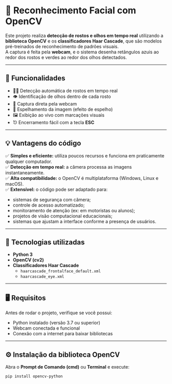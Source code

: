 # 🧠 Reconhecimento Facial com OpenCV

Este projeto realiza **detecção de rostos e olhos em tempo real** utilizando a **biblioteca OpenCV** e os **classificadores Haar Cascade**, que são modelos pré-treinados de reconhecimento de padrões visuais.  
A captura é feita pela **webcam**, e o sistema desenha retângulos azuis ao redor dos rostos e verdes ao redor dos olhos detectados.

---

## 🧩 Funcionalidades

- 🧍‍♂️ Detecção automática de rostos em tempo real  
- 👁️ Identificação de olhos dentro de cada rosto  
- 📸 Captura direta pela webcam  
- 🔁 Espelhamento da imagem (efeito de espelho)  
- 🖼️ Exibição ao vivo com marcações visuais  
- ⎋ Encerramento fácil com a tecla **ESC**

---

## 💡 Vantagens do código

✅ **Simples e eficiente:** utiliza poucos recursos e funciona em praticamente qualquer computador.  
✅ **Detecção em tempo real:** a câmera processa as imagens instantaneamente.  
✅ **Alta compatibilidade:** o OpenCV é multiplataforma (Windows, Linux e macOS).  
✅ **Extensível:** o código pode ser adaptado para:
- sistemas de segurança com câmera;  
- controle de acesso automatizado;  
- monitoramento de atenção (ex: em motoristas ou alunos);  
- projetos de visão computacional educacionais;  
- sistemas que ajustam a interface conforme a presença de usuários.

---

## 🧰 Tecnologias utilizadas

- **Python 3**  
- **OpenCV (cv2)**  
- **Classificadores Haar Cascade**
  - `haarcascade_frontalface_default.xml`
  - `haarcascade_eye.xml`

---

## 🖥️ Requisitos

Antes de rodar o projeto, verifique se você possui:

- Python instalado (versão 3.7 ou superior)  
- Webcam conectada e funcional  
- Conexão com a internet para baixar bibliotecas  

---

## ⚙️ Instalação da biblioteca OpenCV

Abra o **Prompt de Comando (cmd)** ou **Terminal** e execute:

```bash
pip install opencv-python
